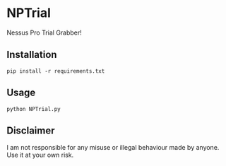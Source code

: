 # NPTrial
Nessus Pro Trial Grabber!

## Installation
```pip install -r requirements.txt```

## Usage
```python NPTrial.py```

## Disclaimer
I am not responsible for any misuse or illegal behaviour made by anyone. Use it at your own risk.
